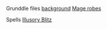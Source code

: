 Grunddle files
[background](https://github.com/gregofgreg5/magick-ink2020/blob/main/player-characters/grunddle/grunddle-background.md#grunddle)
[Mage robes](https://github.com/gregofgreg5/magick-ink2020/blob/main/homebrew/magic-items/mage-robes.md#mage-robe)

Spells
[Illusory Blitz](https://github.com/gregofgreg5/magick-ink2020/blob/main/homebrew/spells/illusory-blitz.md#illusory-blitz)
